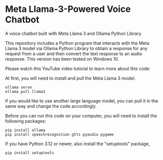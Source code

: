 # Meta Llama-3-Powered Voice Chatbot
A voice chatbot built with Meta Llama 3 and Ollama Python Library

This repository includes a Python program that interacts with the Meta Llama 3 model via Ollama Python Library to obtain a response for any request from a user and then convert the text response to an audio response. This version has been tested on Windows 10.

Please watch this YouTube video tutorial to learn more about this code:    
  
At first, you will need to install and pull the Meta Llama 3 model. 

```console
ollama serve
ollama pull llama3
```

If you would like to use another large language model, you can pull it in the same way and change the code accordingly. 

Before you can run this code on your computer, you will need to install the following packages:

```console
pip install ollama
pip install speechrecognition gtts pyaudio pygame
```

If you have Python 3.12 or newer, also install the "setuptools" package,       

```console
pip install setuptools   
